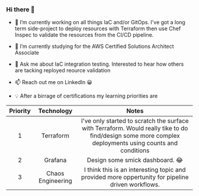 ### Hi there 👋

- 🔭 I’m currently working on all things IaC and/or GitOps. I've got a long term side-project to deploy resources with Terraform then use Chef Inspec to validate the resources from the CI/CD pipeline.

- :book: I’m currently studying for the AWS Certified Solutions Architect Associate

- 💬 Ask me about IaC integration testing. Interested to hear how others are tacking reployed reource validation

- 📫 Reach out me on LinkedIn :grinning:

- :bulb: After a birrage of certifications my learning priorities are

| Priority      | Technology    | Notes  |
|:-------------:|:-------------:|:-----:|
| 1             | Terraform     | I've only started to scratch the surface with Terraform. Would really tike to do find/design some more complex deployments using  counts and conditions |
| 2             | Grafana       |   Design some smick dashboard. :joy: |
| 3             | Chaos Engineering |    I think this is an interesting topic and provided more oppertunity for pipeline driven workflows. |




<!--
**broberts23/broberts23** is a ✨ _special_ ✨ repository because its `README.md` (this file) appears on your GitHub profile.

Here are some ideas to get you started:

- 🔭 I’m currently working on ...
- 🌱 I’m currently learning ...
- 👯 I’m looking to collaborate on ...
- 🤔 I’m looking for help with ...
- 💬 Ask me about ...
- 📫 How to reach me: ...
- 😄 Pronouns: ...
- ⚡ Fun fact: ...
-->
